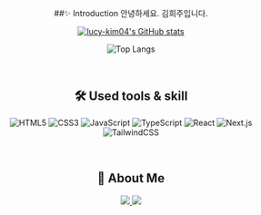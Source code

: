 <div align="center">


##✨ Introduction
안녕하세요. 김희주입니다.

[![lucy-kim04's GitHub stats](https://github-readme-stats.vercel.app/api?username=lucy-kim04&show_icons=true&theme=default)](https://github.com/lucy-kim04/github-readme-stats)

![Top Langs](https://github-readme-stats.vercel.app/api/top-langs/?username=lucy-kim04&layout=compact&theme=default)

<br/>

## 🛠️ Used tools & skill

![HTML5](https://img.shields.io/badge/HTML5-E34F26?style=for-the-badge&logo=html5&logoColor=white)
![CSS3](https://img.shields.io/badge/CSS3-1572B6?style=for-the-badge&logo=css3&logoColor=white)
![JavaScript](https://img.shields.io/badge/JavaScript-F7DF1E?style=for-the-badge&logo=javascript&logoColor=white)
![TypeScript](https://img.shields.io/badge/TypeScript-007ACC?style=for-the-badge&logo=typescript&logoColor=white)
![React](https://img.shields.io/badge/React-20232A?style=for-the-badge&logo=react&logoColor=61DAFB)
![Next.js](https://img.shields.io/badge/Next.js-000?style=for-the-badge&logo=nextdotjs&logoColor=white)
![TailwindCSS](https://img.shields.io/badge/Tailwind_CSS-38B2AC?style=for-the-badge&logo=tailwindcss&logoColor=white)

<br/>

## 👀 About Me

<a href="https://velog.io/@hyobiin9">
  <img src="https://img.shields.io/badge/Velog-20C997?style=flat-square&logo=velog&logoColor=white"/>
</a>
<a href="mailto:a01025105259@gmail.com">
  <img src="https://img.shields.io/badge/Gmail-D14836?style=flat-square&logo=gmail&logoColor=white"/>
</a>

</div>
